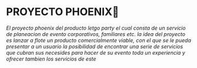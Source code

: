 #  PROYECTO PHOENIX🚀

_El proyecto phoenix del producto letgo party el cual consta de un servicio de planeacion de evento corporativos, familiares etc. la idea del proyecto es lanzar a flote un producto comercialmente viable, con el que se le pueda presentar a un usuario la posibilidad de encontrar una serie de servicios que cubran sus necesides para hacer de su evento toda un experiencia y ofrecer tambien los servicios de este_